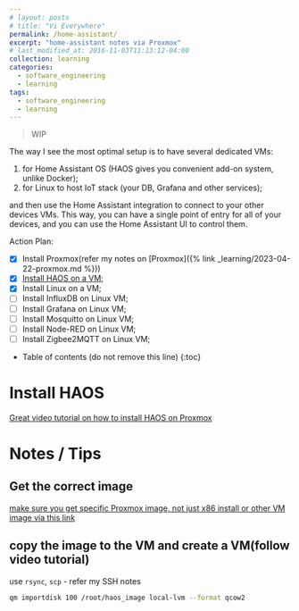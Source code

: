 ```yaml
---
# layout: posts
# title: "Vi Everywhere"
permalink: /home-assistant/
excerpt: "home-assistant notes via Proxmox"
# last_modified_at: 2016-11-03T11:13:12-04:00
collection: learning
categories:
  - software_engineering
  - learning
tags:
  - software_engineering
  - learning
---
```


> WIP

The way I see the most optimal setup is to have several dedicated VMs:
1. for Home Assistant OS (HAOS gives you convenient add-on system, unlike Docker);
1. for Linux to host IoT stack (your DB, Grafana and other services);

and then use the Home Assistant integration to connect to your other devices VMs. This way, you can have a single point of entry for all of your devices, and you can use the Home Assistant UI to control them.

Action Plan:
- [x] Install Proxmox(refer my notes on [Proxmox]({% link _learning/2023-04-22-proxmox.md %}))
- [x] [Install HAOS on a VM](#install-haos);
- [x] Install Linux on a VM;
- [ ] Install InfluxDB on Linux VM;
- [ ] Install Grafana on Linux VM;
- [ ] Install Mosquitto on Linux VM;
- [ ] Install Node-RED on Linux VM;
- [ ] Install Zigbee2MQTT on Linux VM;

* Table of contents (do not remove this line)
{:toc}

# Install HAOS

[Great video tutorial on how to install HAOS on Proxmox](https://www.youtube.com/watch?app=desktop&v=1Un4zJJWUTE)

# Notes / Tips
## Get the correct image

[make sure you get specific Proxmox image, not just x86 install or other VM image via this link](https://www.home-assistant.io/installation/alternative)

## copy the image to the VM and create a VM(follow video tutorial)
use `rsync`, `scp` - refer my SSH notes

```sh
qm importdisk 100 /root/haos_image local-lvm --format qcow2
```
